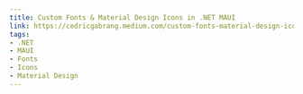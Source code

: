 ```yaml
---
title: Custom Fonts & Material Design Icons in .NET MAUI
link: https://cedricgabrang.medium.com/custom-fonts-material-design-icons-in-net-maui-acf59c9f98fe
tags:
- .NET
- MAUI
- Fonts
- Icons
- Material Design
---
```

